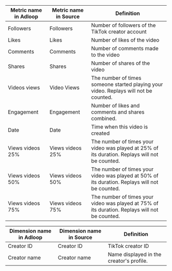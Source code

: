 



|  **Metric name in Adloop**  |  **Metric name in Source**  |  **Definition**  | 
|  --- |  --- |  --- | 
|   Followers | Followers | Number of followers of the TikTok creator account | 
|   Likes | Likes | Number of likes of the video | 
|   Comments | Comments | Number of comments made to the video | 
|   Shares | Shares | Number of shares of the video | 
|   Videos views | Video Views | The number of times someone started playing your video. Replays will not be counted. | 
|  Engagement | Engagement | Number of likes and comments and shares combined. | 
|  Date | Date | Time when this video is created | 
|   Views videos 25% | Views videos 25% | The number of times your video was played at 25% of its duration. Replays will not be counted. | 
|   Views videos 50% | Views videos 50% | The number of times your video was played at 50% of its duration. Replays will not be counted. | 
|   Views videos 75% | Views videos 75% | The number of times your video was played at 75% of its duration. Replays will not be counted. | 



|  **Dimension name in Adloop**  |  **Dimension name in Source**  |  **Definition**  | 
|  --- |  --- |  --- | 
|  Creator ID | Creator ID | TikTok creator ID | 
|  Creator name | Creator name | Name displayed in the creator's profile. | 



